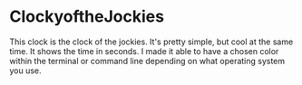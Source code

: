 # ClockyoftheJockies
This clock is the clock of the jockies. It's pretty simple, but cool at the same time. It shows the time in seconds. I made it able to have a chosen color within the terminal or command line depending on what operating system you use.

